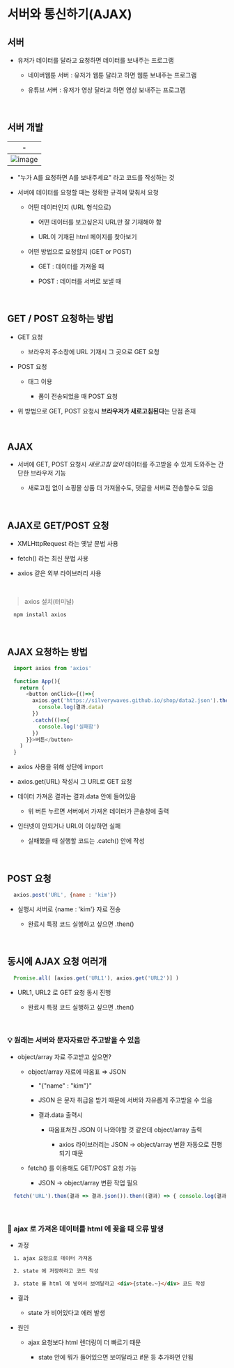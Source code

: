 # 서버와 통신하기(AJAX)
서버
---
- 유저가 데이터를 달라고 요청하면 데이터를 보내주는 프로그램

  - 네이버웹툰 서버 : 유저가 웹툰 달라고 하면 웹툰 보내주는 프로그램
 
  - 유튜브 서버 : 유저가 영상 달라고 하면 영상 보내주는 프로그램

<br>

서버 개발
---
|-|
|-|
|![image](https://github.com/user-attachments/assets/58d07a99-9a65-4bd4-a6ad-aae80d8d2a75)|

- "누가 A를 요청하면 A를 보내주세요" 라고 코드를 작성하는 것

- 서버에 데이터를 요청할 때는 정확한 규격에 맞춰서 요청

  - 어떤 데이터인지 (URL 형식으로)
 
    - 어떤 데이터를 보고싶은지 URL만 잘 기재해야 함
 
    - URL이 기재된 html 페이지를 찾아보기
   
  - 어떤 방법으로 요청할지 (GET or POST)
 
    - GET : 데이터를 가져올 때
   
    - POST : 데이터를 서버로 보낼 때

<br>

GET / POST 요청하는 방법
---
- GET 요청

  - 브라우저 주소창에 URL 기재시 그 곳으로 GET 요청

- POST 요청

  - <form action="요청할 url" method="post"> 태그 이용

    - 폼이 전송되었을 때 POST 요청

- 위 방법으로 GET, POST 요청시 **브라우저가 새로고침된다**는 단점 존재

<br>

AJAX
---
- 서버에 GET, POST 요청시 *새로고침 없이* 데이터를 주고받을 수 있게 도와주는 간단한 브라우저 기능

  - 새로고침 없이 쇼핑몰 상품 더 가져올수도, 댓글을 서버로 전송할수도 있음
 
<br>

AJAX로 GET/POST 요청
---
- XMLHttpRequest 라는 옛날 문법 사용

- fetch() 라는 최신 문법 사용

- axios 같은 외부 라이브러리 사용


<br>

> axios 설치(터미널)
```javascript
  npm install axios
```

<br>

AJAX 요청하는 방법
---
```javascript
  import axios from 'axios'
  
  function App(){
    return (
      <button onClick={()=>{
        axios.get('https://silverywaves.github.io/shop/data2.json').then((결과)=>{
          console.log(결과.data)
        })
        .catch(()=>{
          console.log('실패함')
        })
      }}>버튼</button>
    )
  }
```
- axios 사용을 위해 상단에 import

- axios.get(URL) 작성시 그 URL로 GET 요청

- 데이터 가져온 결과는 결과.data 안에 들어있음

  - 위 버튼 누르면 서버에서 가져온 데이터가 콘솔창에 출력
 
- 인터넷이 안되거나 URL이 이상하면 실패

  - 실패했을 때 실행할 코드는 .catch() 안에 작성

<br>

POST 요청
---
```javascript
  axios.post('URL', {name : 'kim'})
```
- 실행시 서버로 {name : 'kim'} 자료 전송

  - 완료시 특정 코드 실행하고 싶으면 .then()

<br>

동시에 AJAX 요청 여러개
---
```javascript
  Promise.all( [axios.get('URL1'), axios.get('URL2')] )
```
- URL1, URL2 로 GET 요청 동시 진행

  - 완료시 특정 코드 실행하고 싶으면 .then()

<br>

### 💡 원래는 서버와 문자자료만 주고받을 수 있음
- object/array 자료 주고받고 싶으면?

  - object/array 자료에 따옴표 ⇒ JSON
 
    - "{"name" : "kim"}"
   
    - JSON 은 문자 취급을 받기 때문에 서버와 자유롭게 주고받을 수 있음
   
    - 결과.data 출력시
   
      - 따옴표쳐진 JSON 이 나와야할 것 같은데 object/array 출력
      
        - axios 라이브러리는 JSON → object/array 변환 자동으로 진행되기 때문

  - fetch() 를 이용해도 GET/POST 요청 가능
  
    - JSON → object/array 변환 작업 필요

```javascript
  fetch('URL').then(결과 => 결과.json()).then((결과) => { console.log(결과) })
```

<br>

### 📌 ajax 로 가져온 데이터를 html 에 꽂을 때 오류 발생
- 과정
```html
  1. ajax 요청으로 데이터 가져옴

  2. state 에 저장하라고 코드 작성

  3. state 를 html 에 넣어서 보여달라고 <div>{state.~}</div> 코드 작성
```

- 결과

  - state 가 비어있다고 에러 발생
 
- 원인

  - ajax 요청보다 html 렌더링이 더 빠르기 때문
 
    - state 안에 뭐가 들어있으면 보여달라고 if문 등 추가하면 안됨
 
<br>









